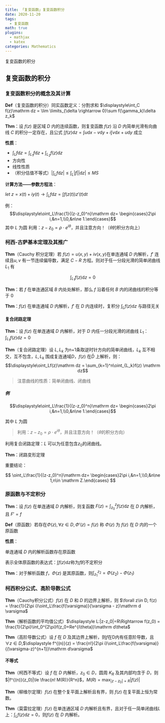 ```yaml
---
title: 「复变函数」复变函数积分
date: 2020-11-20
tags:
  - 复变函数
math: true
plugins:
  - mathjax
  - katex
categories: Mathematics
---
```


复变函数的积分

<!-- more -->

## 复变函数的积分

### 复变函数积分的概念及其计算

**Def**（复变函数的积分）同实函数定义：分割求和 $\displaystyle\int_C f(z)\mathrm dz = \lim \limits_{\delta \rightarrow 0}\sum f(\gamma_k)\delta z_k$

**Thm**：设 $f(z)$ 是区域 $D$ 内的连续函数，则复变函数 $f(z)$ 沿 $D$ 内简单光滑有向曲线 $C$ 的积分一定存在，且公式 $\int f(z)\mathrm dz=\int u\mathrm dx-v\mathrm dy + i\int v\mathrm dx+u\mathrm dy$ 成立

**性质**：

- $\displaystyle\int_Lf\mathrm dz=\int_{L_1}f\mathrm dz+\int_{L_2}f(z)\mathrm dz$
- 方向性
- 线性性质
- （积分估值不等式）$\displaystyle|\int_Lf\mathrm dz| \le \int_L|f||\mathrm dz|\le MS$

**计算方法——参数方程法**：

$\displaystyle let~z=x(t) + iy(t)\rightarrow \int_Lf\mathrm dz=\int f(z(t)) z'(t)\mathrm dt$

例：
$$\displaystyle\oint_L\frac{1}{(z-z_0)^n}\mathrm dz= \begin{cases}2\pi i,&n=1,\\0,&n\ne 1.\end{cases}$$
其中 $L$ 为圆
利用：$z-z_0=\rho\cdot e^{i\theta}$，并且注意方向！（$\theta$的积分方向上）

### 柯西-古萨基本定理及其推广

**Thm**（Cauchy 积分定理）若 $f(z) = u(x,y)+iv(x,y)$在单连通域 $D$ 内解析，$f'$ 连续且$u,v$ 有一节连续偏导数，满足 $C-R$ 方程。则对于任一分段光滑的简单闭曲线 $L_ 1$ 有

$$
\displaystyle \int _ {L _ 1} f(z)\mathrm dz = 0
$$

**Thm**：若 $f$ 在单连通区域 $B$ 内处处解析，那么 $f$ 沿着任何 $B$ 内的闭曲线的积分等于 0

**Thm**：$f(z)$ 在单连通域 $D$ 内解析，$f'$ 在 $D$ 内连续时，复积分 $\displaystyle \int _Lf(z)\mathrm dz$ 与路径无关

<!-- **Thm**（柯西-古萨基本定理）设 $f(z)$ 在简单闭曲线 $L$ 上以及它所围的区域 $D$ 内解析，则$\displaystyle \int _{L} f(z)\mathrm dz = 0$ -->

#### 复合闭路定理

**Thm**：设 $f(z)$ 在单连通域 $D$ 内解析，对于 $D$ 内任一分段光滑的闭曲线 $L _ 1$：$\displaystyle\int _{L_1} f(z)\mathrm dz = 0$

**Thm**（复合闭路定理）设 $L, L_k$ 为n+1条取逆时针方向的简单闭曲线，$L_k$ 互不相交，互不包含，$L, L_k$ 围成复连通域$D$，$f(z)$ 在$\bar D$ 上解析，则：
  $$\displaystyle\oint_Lf(z)\mathrm dz = \sum_{k=1}^n\oint_{L_k}f(z) \mathrm dz$$

> 注意曲线的性质：简单闭曲线、闭曲线

##### 例

$$\displaystyle\oint_L\frac{1}{(z-z_0)^n}\mathrm dz= \begin{cases}2\pi i,&n=1,\\0,&n\ne 1.\end{cases}$$

其中 $L$ 为圆

> 利用：$z-z_0=\rho\cdot e^{i\theta}$，并且注意方向！（$\theta$的积分方向）

利用复合闭路定理：$L$ 可以为任意包含$z_0$的闭曲线。

**Thm**：闭路变形定理

重要结论：

$$
\oint_L\frac{1}{(z-z_0)^n}\mathrm dz= \begin{cases}2\pi i,&n=1,\\0,&n\ne 1,n\in \mathrm Z.\end{cases}
$$

### 原函数与不定积分

**Thm**：设 $f(z)$ 在单连通域 $D$ 内解析，则复函数 $F(z)=\int_{z_0}^zf(z)\mathrm dz$ 在 $D$ 内解析，且 $F'=f$

**Def**（原函数）若存在$\Phi(z),\forall z\in D,\Phi '(z)=f(z)$ 称 $\Phi(z)$ 为 $f(z)$ 在 $D$ 内的一个原函数

**性质**：

单连通域 $D$ 内的解析函数存在原函数

表示全体原函数的表达式：$\int f(z)\mathrm dz$称为$f$的不定积分

**Thm**：对于解析函数 $f$，$\Phi(z)$ 是其原函数，则$\int_{z_1}^{z_2}=\Phi(z_2)-\Phi(z_1)$

### 柯西积分公式、高阶导数公式

**Thm**（Cauchy积分公式）$f(z)$ 在 $D$ 和 $D$ 的边界上解析，则 $\forall z\in D, f(z) = \frac{1}{2\pi i}\oint_L\frac{f(\varsigma)}{\varsigma - z}\mathrm d \varsigma$

**Thm**（解析函数的平均值公式）$\displaystyle L:|z-z_0|=R\Rightarrow f(z_0) = \frac{1}{2\pi}\int_0^{2\pi}f(z_0+Re^{i\theta})\mathrm d\theta$

**Thm**（高阶导数公式）设 $f$ 在 $D$ 及其边界上解析，则$f$在D内有任意阶导数，且$\forall z\in D$,$\displaystyle f^{(n)}(z) = \frac{n!}{2\pi i}\oint_L\frac{f(\varsigma)}{(\varsigma-z)^{n+1}}\mathrm d\varsigma$

#### 不等式

**Thm**（柯西不等式）设 $f$ 在 $D$ 内解析，$z_0\in D$，圆周 $K_R$ 及其内部均含于 $D$，则$|f^{(n)}(z_0)|\le \frac{n! M(R)}{R^n}$，$M(R) = \max_{|z-z_0|=R}|f(z)|$

**Thm**（柳维尔定理）$f(z)$ 在整个复平面上解析且有界，则 $f(z)$ 在复平面上恒为常数。

**Thm**（莫雷拉定理）$f(z)$ 在单连通区域 $D$ 内解析且有界，且对于任一简单闭曲线$L$上：$\int_Lf(z)\mathrm dz =0$，则$f(z)$ 在 $D$ 内解析。
